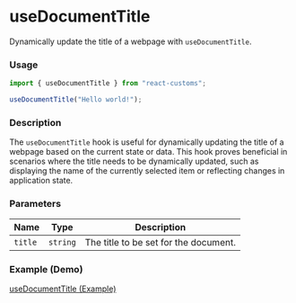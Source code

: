 # useDocumentTitle

Dynamically update the title of a webpage with `useDocumentTitle`.

### Usage

```jsx
import { useDocumentTitle } from "react-customs";

useDocumentTitle("Hello world!");
```

### Description

The `useDocumentTitle` hook is useful for dynamically updating the title of a webpage based on the current state or data. This hook proves beneficial in scenarios where the title needs to be dynamically updated, such as displaying the name of the currently selected item or reflecting changes in application state.

### Parameters

| Name    | Type     | Description                           |
| ------- | -------- | ------------------------------------- |
| `title` | `string` | The title to be set for the document. |

### Example (Demo)

<a href="https://use-document-title.pages.dev/" target="_blank">useDocumentTitle (Example)</a>
